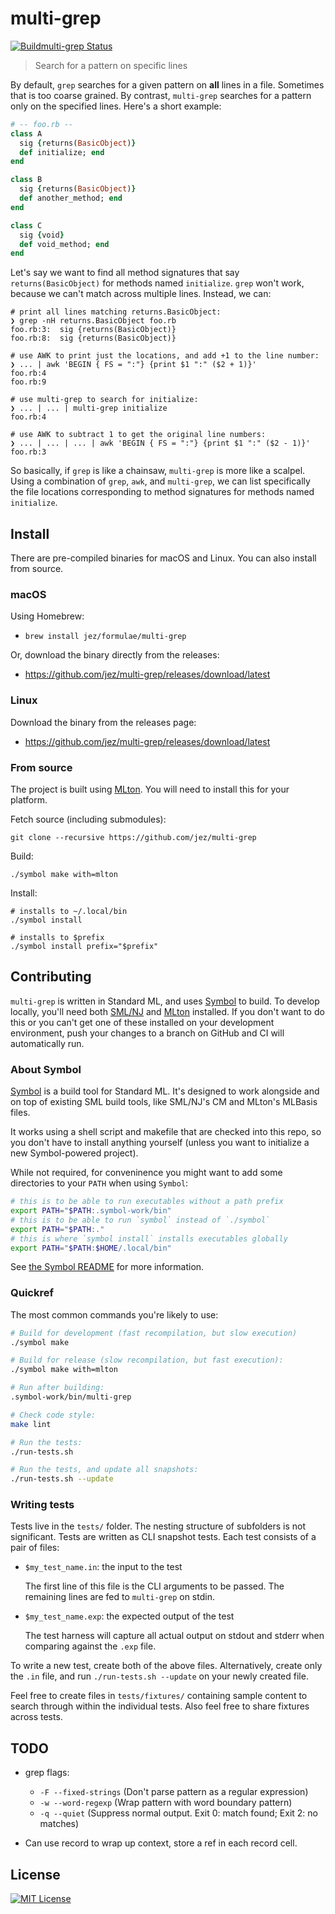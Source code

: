 # multi-grep

[![Buildmulti-grep Status](https://travis-ci.org/jez/multi-grep.svg?branch=master)](https://travis-ci.org/jez/multi-grep)

> Search for a pattern on specific lines

By default, `grep` searches for a given pattern on **all** lines in a file.
Sometimes that is too coarse grained. By contrast, `multi-grep` searches for a
pattern only on the specified lines. Here's a short example:

```ruby
# -- foo.rb --
class A
  sig {returns(BasicObject)}
  def initialize; end
end

class B
  sig {returns(BasicObject)}
  def another_method; end
end

class C
  sig {void}
  def void_method; end
end
```

Let's say we want to find all method signatures that say `returns(BasicObject)`
for methods named `initialize`. `grep` won't work, because we can't match across
multiple lines. Instead, we can:

```shell
# print all lines matching returns.BasicObject:
❯ grep -nH returns.BasicObject foo.rb
foo.rb:3:  sig {returns(BasicObject)}
foo.rb:8:  sig {returns(BasicObject)}

# use AWK to print just the locations, and add +1 to the line number:
❯ ... | awk 'BEGIN { FS = ":"} {print $1 ":" ($2 + 1)}'
foo.rb:4
foo.rb:9

# use multi-grep to search for initialize:
❯ ... | ... | multi-grep initialize
foo.rb:4

# use AWK to subtract 1 to get the original line numbers:
❯ ... | ... | ... | awk 'BEGIN { FS = ":"} {print $1 ":" ($2 - 1)}'
foo.rb:3
```

So basically, if `grep` is like a chainsaw, `multi-grep` is more like a scalpel.
Using a combination of `grep`, `awk`, and `multi-grep`, we can list specifically
the file locations corresponding to method signatures for methods named
`initialize`.


## Install

There are pre-compiled binaries for macOS and Linux.
You can also install from source.

### macOS

Using Homebrew:

- `brew install jez/formulae/multi-grep`

Or, download the binary directly from the releases:

- <https://github.com/jez/multi-grep/releases/download/latest>

### Linux

Download the binary from the releases page:

- <https://github.com/jez/multi-grep/releases/download/latest>

### From source

The project is built using [MLton]. You will need to install this for your
platform.

[MLton]: http://mlton.org

Fetch source (including submodules):

```
git clone --recursive https://github.com/jez/multi-grep
```

Build:

```
./symbol make with=mlton
```

Install:

```shell
# installs to ~/.local/bin
./symbol install

# installs to $prefix
./symbol install prefix="$prefix"
```

## Contributing

`multi-grep` is written in Standard ML, and uses [Symbol] to build. To develop
locally, you'll need both [SML/NJ] and [MLton] installed. If you don't want to
do this or you can't get one of these installed on your development environment,
push your changes to a branch on GitHub and CI will automatically run.

### About Symbol

[Symbol] is a build tool for Standard ML. It's designed to work alongside and on
top of existing SML build tools, like SML/NJ's CM and MLton's MLBasis files.

It works using a shell script and makefile that are checked into this repo, so
you don't have to install anything yourself (unless you want to initialize a new
Symbol-powered project).

While not required, for conveninence you might want to add some directories to
your `PATH` when using `Symbol`:

```bash
# this is to be able to run executables without a path prefix
export PATH="$PATH:.symbol-work/bin"
# this is to be able to run `symbol` instead of `./symbol`
export PATH="$PATH:."
# this is where `symbol install` installs executables globally
export PATH="$PATH:$HOME/.local/bin"
```

See [the Symbol README][Symbol] for more information.

### Quickref

The most common commands you're likely to use:

```bash
# Build for development (fast recompilation, but slow execution)
./symbol make

# Build for release (slow recompilation, but fast execution):
./symbol make with=mlton

# Run after building:
.symbol-work/bin/multi-grep

# Check code style:
make lint

# Run the tests:
./run-tests.sh

# Run the tests, and update all snapshots:
./run-tests.sh --update
```

### Writing tests

Tests live in the `tests/` folder. The nesting structure of subfolders is not
significant. Tests are written as CLI snapshot tests. Each test consists of a
pair of files:

- `$my_test_name.in`: the input to the test

  The first line of this file is the CLI arguments to be passed.
  The remaining lines are fed to `multi-grep` on stdin.

- `$my_test_name.exp`: the expected output of the test

  The test harness will capture all actual output on stdout and stderr when
  comparing against the `.exp` file.

To write a new test, create both of the above files. Alternatively, create only
the `.in` file, and run `./run-tests.sh --update` on your newly created file.

Feel free to create files in `tests/fixtures/` containing sample content to
search through within the individual tests. Also feel free to share fixtures
across tests.


## TODO

- grep flags:
  - `-F --fixed-strings` (Don't parse pattern as a regular expression)
  - `-w --word-regexp` (Wrap pattern with word boundary pattern)
  - `-q --quiet` (Suppress normal output. Exit 0: match found; Exit 2: no matches)

- Can use record to wrap up context, store a ref in each record cell.

## License

[![MIT License](https://img.shields.io/badge/license-MIT-blue.svg)](https://jez.io/MIT-LICENSE.txt)


[Symbol]: https://github.com/jez/symbol
[SML/NJ]: https://www.smlnj.org
[MLton]: http://mlton.org
